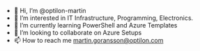 - 👋 Hi, I’m @optilon-martin
- 👀 I’m interested in IT Infrastructure, Programming, Electronics.
- 🌱 I’m currently learning PowerShell and Azure Templates
- 💞️ I’m looking to collaborate on Azure Setups
- 📫 How to reach me martin.goransson@optilon.com

<!---
optilon-martin/optilon-martin is a ✨ special ✨ repository because its `README.md` (this file) appears on your GitHub profile.
You can click the Preview link to take a look at your changes.
--->
